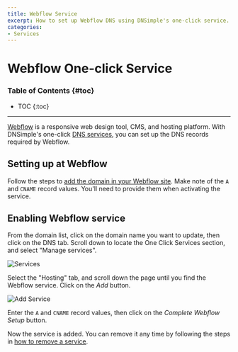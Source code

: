 ```yaml
---
title: Webflow Service
excerpt: How to set up Webflow DNS using DNSimple's one-click service.
categories:
- Services
---
```


# Webflow One-click Service

### Table of Contents {#toc}

* TOC
{:toc}

---

[Webflow](http://www.webflow.com) is a responsive web design tool, CMS, and hosting platform. With DNSimple's one-click [DNS services](/categories/services/), you can set up the DNS records required by Webflow.


## Setting up at Webflow

Follow the steps to [add the domain in your Webflow site](https://university.webflow.com/lesson/connect-a-custom-domain). Make note of the `A` and `CNAME` record values. You'll need to provide them when activating the service.


## Enabling Webflow service

From the domain list, click on the domain name you want to update, then click on the DNS tab. Scroll down to locate the One Click Services section, and select "Manage services".

![Services](/files/services-dns-page-add.png)

Select the "Hosting" tab, and scroll down the page until you find the Webflow service. Click on the *Add* button.

![Add Service](/files/services-webflow.png)

Enter the `A` and `CNAME` record values, then click on the *Complete Webflow Setup* button.

Now the service is added. You can remove it any time by following the steps in [how to remove a service](/articles/services/#removing-services).
